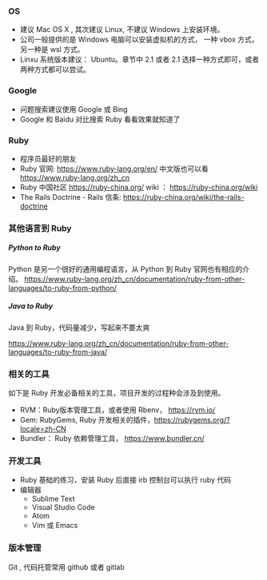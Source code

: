 ### OS

* 建议 Mac OS X , 其次建议 Linux, 不建议 Windows 上安装环境。
* 公司一般提供的是 Windows 电脑可以安装虚拟机的方式， 一种 vbox 方式，另一种是 wsl 方式。
* Linxu 系统版本建议： Ubuntu。章节中 2.1 或者 2.1 选择一种方式即可，或者两种方式都可以尝试。


### Google
* 问题搜索建议使用 Google 或 Bing
* Google 和 Baidu 对比搜索 Ruby  看看效果就知道了


### Ruby
* 程序员最好的朋友
* Ruby 官网:    https://www.ruby-lang.org/en/ 中文版也可以看 https://www.ruby-lang.org/zh_cn
* Ruby 中国社区 https://ruby-china.org/  wiki ： https://ruby-china.org/wiki
* The Rails Doctrine - Rails 信条:  https://ruby-china.org/wiki/the-rails-doctrine

### 其他语言到 Ruby
##### Python  to Ruby

Python 是另一个很好的通用编程语言，从 Python 到 Ruby 官网也有相应的介绍。
https://www.ruby-lang.org/zh_cn/documentation/ruby-from-other-languages/to-ruby-from-python/

##### Java to Ruby

Java 到 Ruby，代码量减少，写起来不要太爽

https://www.ruby-lang.org/zh_cn/documentation/ruby-from-other-languages/to-ruby-from-java/

### 相关的工具

如下是 Ruby 开发必备相关的工具，项目开发的过程种会涉及到使用。

* RVM：Ruby版本管理工具，或者使用 Rbenv， https://rvm.io/
* Gem:  RubyGems, Ruby 开发相关的插件，https://rubygems.org/?locale=zh-CN
* Bundler： Ruby 依赖管理工具， https://www.bundler.cn/

### 开发工具

* Ruby 基础的练习，安装 Ruby 后直接 irb 控制台可以执行 ruby 代码
* 编辑器
  * Sublime Text 
  * Visual Studio Code    
  * Atom
  * Vim 或 Emacs

### 版本管理

Git , 代码托管常用 github 或者 gitlab





